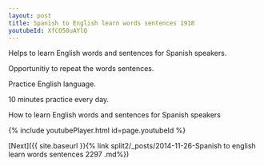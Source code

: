 ```yaml
---
layout: post
title: Spanish to English learn words sentences 1918 
youtubeId: XfCO50uAYlQ
---
```

 
 
Helps to learn English words and sentences for Spanish speakers.

Opportunitiy to repeat the words sentences. 

Practice English language. 
 
10 minutes practice every day. 
 
How to learn English words and sentences for Spanish speakers 
 
{% include youtubePlayer.html id=page.youtubeId %}
 
 
[Next]({{ site.baseurl }}{% link  split2/_posts/2014-11-26-Spanish to english learn words sentences 2297 .md%})
 
